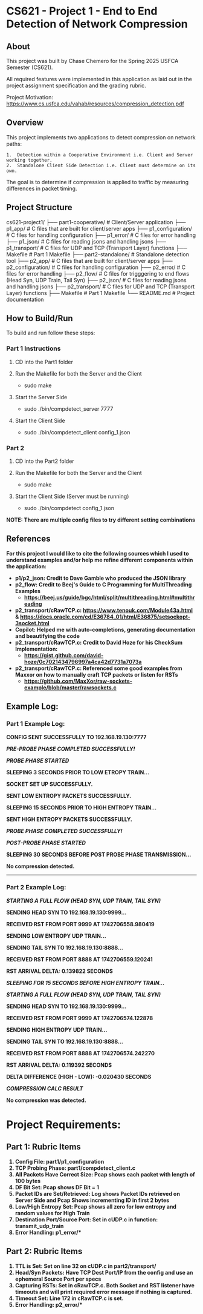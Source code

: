 # CS621 - Project 1 - End to End Detection of Network Compression

## About

This project was built by Chase Chemero for the Spring 2025 USFCA Semester (CS621).

All required features were implemented in this application as laid out in the project assignment specification and the grading rubric. 

Project Motivation: https://www.cs.usfca.edu/vahab/resources/compression_detection.pdf

## Overview

This project implements two applications to detect compression on network paths:

	1.	Detection within a Cooperative Environment i.e. Client and Server working together.
	2.	Standalone Client Side Detection i.e. Client must determine on its own.

The goal is to determine if compression is applied to traffic by measuring differences in packet timing.

## Project Structure

cs621-project1/
├── part1-cooperative/      # Client/Server application
    ├── p1_app/             # C files that are built for client/server apps
    ├── p1_configuration/   # C files for handling configuration
    ├── p1_error/           # C files for error handling
    ├── p1_json/            # C files for reading jsons and handling jsons
    ├── p1_transport/       # C files for UDP and TCP (Transport Layer) functions
    ├── Makefile            # Part 1 Makefile
├── part2-standalone/       # Standalone detection tool
    ├── p2_app/             # C files that are built for client/server apps
    ├── p2_configuration/   # C files for handling configuration
    ├── p2_error/           # C files for error handling
    ├── p2_flow/            # C files for trigggering to end flows (Head Syn, UDP Train, Tail Syn)
    ├── p2_json/            # C files for reading jsons and handling jsons
    ├── p2_transport/       # C files for UDP and TCP (Transport Layer) functions
    ├── Makefile            # Part 1 Makefile
└── README.md               # Project documentation

## How to Build/Run

To build and run follow these steps:

### Part 1 Instructions

1. CD into the Part1 folder
2. Run the Makefile for both the Server and the Client

    - sudo make

3. Start the Server Side

    - sudo ./bin/compdetect_server 7777

4. Start the Client Side

    - sudo ./bin/compdetect_client config_1.json

### Part 2 

1. CD into the Part2 folder
2. Run the Makefile for both the Server and the Client

    - sudo make

3. Start the Client Side (Server must be running)

    - sudo ./bin/compdetect config_1.json

<b>NOTE: There are multiple config files to try different setting combinations<b>

## References

For this project I would like to cite the following sources which I used to understand examples and/or help me refine different components within the application:

- p1/p2_json: Credit to Dave Gamble who produced the JSON library
- p2_flow: Credit to Beej's Guide to C Programming for MultiThreading Examples
    - https://beej.us/guide/bgc/html/split/multithreading.html#multithreading
- p2_transport/cRawTCP.c: https://www.tenouk.com/Module43a.html & https://docs.oracle.com/cd/E36784_01/html/E36875/setsockopt-3socket.html
- Copilot: Helped me with auto-completions, generating documentation and beautifying the code
- p2_transport/cRawTCP.c: Credit to David Hoze for his CheckSum Implementation:
    - https://gist.github.com/david-hoze/0c7021434796997a4ca42d7731a7073a
- p2_transport/cRawTCP.c: Referenced some good examples from Maxxor on how to manually craft TCP packets or listen for RSTs
    - https://github.com/MaxXor/raw-sockets-example/blob/master/rawsockets.c


## Example Log:

### Part 1 Example Log:

CONFIG SENT SUCCESSFULLY TO 192.168.19.130:7777 

***PRE-PROBE PHASE COMPLETED SUCCESSFULLY!***

***PROBE PHASE STARTED***

SLEEPING 3 SECONDS PRIOR TO LOW ETROPY TRAIN...

SOCKET SET UP SUCCESSFULLY.

SENT LOW ENTROPY PACKETS SUCCESSFULLY.

SLEEPING 15 SECONDS PRIOR TO HIGH ENTROPY TRAIN...

SENT HIGH ENTROPY PACKETS SUCCESSFULLY.

***PROBE PHASE COMPLETED SUCCESSFULLY!***

***POST-PROBE PHASE STARTED***

SLEEPING 30 SECONDS BEFORE POST PROBE PHASE TRANSMISSION...

No compression detected.

---

### Part 2 Example Log:


*****************STARTING A FULL FLOW (HEAD SYN, UDP TRAIN, TAIL SYN)*****************

SENDING HEAD SYN TO 192.168.19.130:9999...

RECEIVED RST FROM PORT 9999 AT 1742706558.980419

SENDING LOW ENTROPY UDP TRAIN...

SENDING TAIL SYN TO 192.168.19.130:8888...

RECEIVED RST FROM PORT 8888 AT 1742706559.120241

RST ARRIVAL DELTA: 0.139822 SECONDS

*****************SLEEPING FOR 15 SECONDS BEFORE HIGH ENTROPY TRAIN...*****************


*****************STARTING A FULL FLOW (HEAD SYN, UDP TRAIN, TAIL SYN)*****************

SENDING HEAD SYN TO 192.168.19.130:9999...

RECEIVED RST FROM PORT 9999 AT 1742706574.122878

SENDING HIGH ENTROPY UDP TRAIN...

SENDING TAIL SYN TO 192.168.19.130:8888...

RECEIVED RST FROM PORT 8888 AT 1742706574.242270

RST ARRIVAL DELTA: 0.119392 SECONDS

DELTA DIFFERENCE (HIGH - LOW): -0.020430 SECONDS

*****************COMPRESSION CALC RESULT*****************

No compression was detected.

# Project Requirements:

## Part 1: Rubric Items

1. Config File: part1/p1_configuration
2. TCP Probing Phase: part1/compdetect_client.c
3. All Packets Have Correct Size: Pcap shows each packet with length of 100 bytes 
4. DF Bit Set: Pcap shows DF Bit = 1
5. Packet IDs are Set/Retrieved: Log shows Packet IDs retrieved on Server Side and Pcap Shows incrementing ID in first 2 bytes
6. Low/High Entropy Set: Pcap shows all zero for low entropy and random values for High Train
7. Destination Port/Source Port: Set in cUDP.c in function: transmit_udp_train
8. Error Handling: p1_error/*

## Part 2: Rubric Items

1. TTL is Set: Set on line 32 on cUDP.c in part2/transport/
2. Head/Syn Packets: Have TCP Dest Port/IP from the config and use an ephemeral Source Port per specs
3. Capturing RSTs: Set in cRawTCP.c. Both Socket and RST listener have timeouts and will print required error message if nothing is captured. 
4. Timeout Set: Line 172 in cRawTCP.c is set. 
5. Error Handling: p2_error/*

